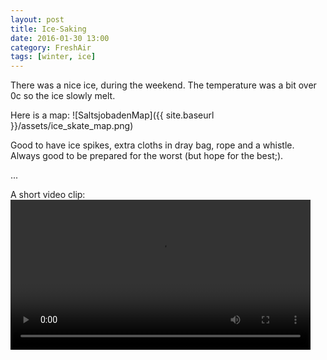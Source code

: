 ```yaml
---
layout: post
title: Ice-Saking
date: 2016-01-30 13:00
category: FreshAir
tags: [winter, ice]
---
```


There was a nice ice, during the weekend. The temperature was a bit over 0c so the ice slowly melt. 

Here is a map: 
![SaltsjobadenMap]({{ site.baseurl }}/assets/ice_skate_map.png)

Good to have ice spikes, extra cloths in dray bag, rope and a whistle. Always
good to be prepared for the worst (but hope for the best;).

...

A short video clip:
<video width="480" controls>
   <source src="{{ site.baseurl }}/assets/ice.mp4" type="video/mp4">
   Your browser does not support HTML5 video.
</video>
